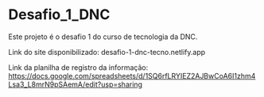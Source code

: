 # Desafio_1_DNC
Este projeto é o desafio 1 do curso de tecnologia da DNC.


Link do site disponibilizado: desafio-1-dnc-tecno.netlify.app


Link da planilha de registro da informação: https://docs.google.com/spreadsheets/d/1SQ6rfLRYIEZ2AJBwCoA6I1zhm4Lsa3_L8mrN9pSAemA/edit?usp=sharing

